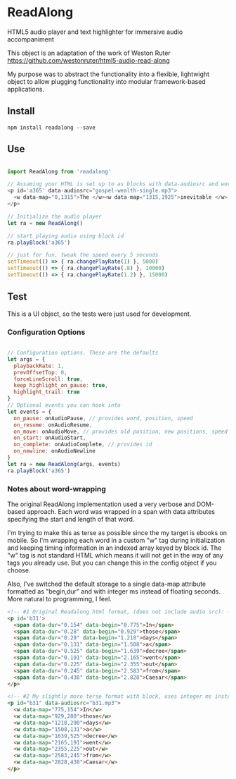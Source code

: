 # ReadAlong

HTML5 audio player and text highlighter for immersive audio accompaniment

This object is an adaptation of the work of Weston Ruter https://github.com/westonruter/html5-audio-read-along

My purpose was to abstract the functionality into a flexible, lightwight object to allow plugging functionality into modular framework-based applications. 

## Install

```npm install readalong --save```

## Use

```javascript

import ReadAlong from 'readalong'

// Assuming your HTML is set up to as blocks with data-audiosrc and words with data-map attributes like so:
<p id='a365' data-audiosrc="gospel-wealth-single.mp3"> 
  <w data-map="0,1315">The </w><w data-map="1315,1925">inevitable </w>
</p>

// Initialize the audio player
let ra = new ReadAlong()  

// start playing audio using block id
ra.playBlock('a365')  

// just for fun, tweak the speed every 5 seconds
setTimeout(() => { ra.changePlayRate(1) }, 5000) 
setTimeout(() => { ra.changePlayRate(.8) }, 10000) 
setTimeout(() => { ra.changePlayRate(1.2) }, 15000) 


```

## Test

This is a UI object, so the tests were just used for development.  






### Configuration Options

```javascript

// Configuration options. These are the defaults
let args = { 
  playbackRate: 1,
  prevOffsetTop: 0, 
  forceLineScroll: true,  
  keep_highlight_on_pause: true,
  highlight_trail: true
}
// Optional events you can hook into
let events = {
  on_pause: onAudioPause, // provides word, position, speed
  on_resume: onAudioResume,
  on_move: onAudioMove, // provides old position, new positions, speed
  on_start: onAudioStart, 
  on_complete: onAudioComplete, // provides id
  on_newline: onAudioNewline
} 
let ra = new ReadAlong(args, events)  
ra.playBlock('a365')  

```

### Notes about word-wrapping

The original ReadAlong implementation used a very verbose and DOM-based approach. Each word was wrapped in a span with data attributes specifying the start and length of that word.

I'm trying to make this as terse as possible since the my target is ebooks on mobile. So I'm wrapping each word in a custom "w" tag during initialization and keeping timing information in an indexed array keyed by block id. The "w" tag is not standard HTML which means it will not get in the way of any <span> tags you already use. But you can change this in the config object if you choose.

Also, I've switched the default storage to a single data-map attribute formatted as "begin,dur" and with integer ms instead of floating seconds. More natural to programming, I feel.


```html
<!-- #1 Original Readalong html format, (does not include audio src): -->
<p id='b31'>
  <span data-dur="0.154" data-begin="0.775">In</span> 
  <span data-dur="0.28" data-begin="0.929">those</span> 
  <span data-dur="0.29" data-begin="1.218">days</span> 
  <span data-dur="0.131" data-begin="1.508">a</span> 
  <span data-dur="0.525" data-begin="1.639">decree</span> 
  <span data-dur="0.191" data-begin="2.165">went</span> 
  <span data-dur="0.225" data-begin="2.355">out</span> 
  <span data-dur="0.245" data-begin="2.583">from</span> 
  <span data-dur="0.438" data-begin="2.828">Caesar</span>
</p>

<!-- #2 My slightly more terse format with block, uses integer ms instead of seconds -->  
<p id="b31" data-audiosrc="b31.mp3">
  <w data-map="775,154">In</w> 
  <w data-map="929,280">those</w> 
  <w data-map="1218,290">days</w> 
  <w data-map="1508,131">a</w> 
  <w data-map="1639,525">decree</w> 
  <w data-map="2165,191">went</w> 
  <w data-map="2355,225">out</w> 
  <w data-map="2583,245">from</w> 
  <w data-map="2828,438">Caesar</w>
</p>

```

 



